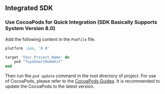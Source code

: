 ## Integrated SDK

### Use CocoaPods for Quick Integration (SDK Basically Supports System Version 8.0)

Add the following content in the `Podfile` file.

```ruby
platform :ios, '8.0'

target 'Your_Project_Name' do
	pod "TuyaSmartHomeKit"
end
```

Then run the `pod update` command in the root directory of project.
For use of CocoaPods, please refer to the [CocoaPods Guides](https://guides.cocoapods.org/). It is recommended to update the CocoaPods to the latest version.

